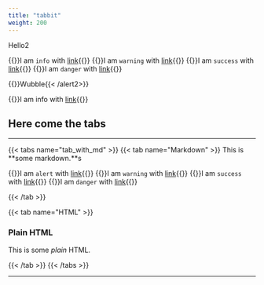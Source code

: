 ```yaml
---
title: "tabbit"
weight: 200
---
```

Hello2

{{<info>}}I am `info` with [link](https://example.com){{</info>}}
{{<warning>}}I am `warning` with [link](https://example.com){{</warning>}}
{{<success>}}I am `success` with [link](https://example.com){{</success>}}
{{<danger>}}I am `danger` with [link](https://example.com){{</success>}}


{{<alert2>}}Wubble{{< /alert2>}}

{{<info>}}I am info with [link](https://example.com){{</info>}}

## Here come the tabs
---

{{< tabs name="tab_with_md" >}}
{{< tab name="Markdown" >}}
This is **some markdown.**s



{{<info>}}I am `alert` with [link](https://example.com){{</info>}}
{{<warning>}}I am `warning` with [link](https://example.com){{</warning>}}
{{<success>}}I am `success` with [link](https://example.com){{</success>}}
{{<danger>}}I am `danger` with [link](https://example.com){{</success>}}

{{< /tab >}}


{{< tab name="HTML" >}}
<div>
	<h3>Plain HTML</h3>
	<p>This is some <i>plain</i> HTML.</p>
</div>
{{< /tab >}}
{{< /tabs >}}

---



